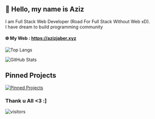## 💨 Hello, my name is Aziz
I am Full Stack Web Developer (Road For Full Stack Without Web xD).<br>
I have dream to build programming community

#### 🌐 My Web : https://azizjaber.xyz

![Top Langs](https://github-readme-stats.vercel.app/api/top-langs/?username=azizmjaber02&theme=dark&layout=compact)

![GitHub Stats](https://github-readme-stats.vercel.app/api?username=azizmjaber02&show_icons=true&theme=dark)

## Pinned Projects
[![Pinned Projects](https://github-readme-stats.vercel.app/api/pin/?username=azizmjaber02&repo=gitlib&show_icons=true&theme=dark)](https://github.com/azizmjaber02/gitlib)

### Thank u All <3 :]
 ![visitors](https://visitor-badge.laobi.icu/badge?page_id=azizmjaber02.azizmjaber02)
